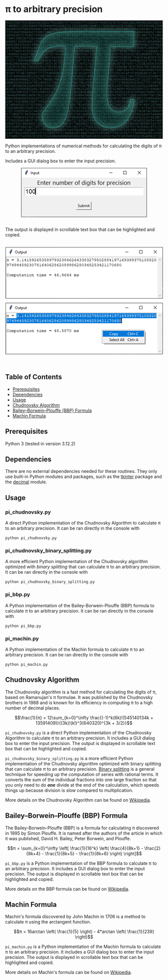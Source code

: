# π to arbitrary precision

<p align="center" width="100%">
  <img style="display: block; margin: auto;" src="./images/pi-digits.svg"/>
</p>

Python implementations of numerical methods for calculating the digits of π to an arbitrary precision.

Includes a GUI dialog box to enter the input precision. 
<p align="center" width="100%">
  <img style="display: block; margin: auto;" src="./images/input-window.png"/>
</p>
<br>  
The output is displayed in scrollable text box that can be highlighted and copied.<br>
<br>
<p align="center" width="100%">
  <img style="display: block; margin: auto;" src="./images/output-window.png"/>
</p>
<p align="center" width="100%">
  <img style="display: block; margin: auto;" src="./images/output-window-copy.png"/>
</p>
<br>

## Table of Contents
- [Prerequisites](#prerequisites-heading)
- [Dependencies](#dependencies-heading)
- [Usage](#usage-heading)
- [Chudnovsky Algorithm](#chudnovsky-algorithm-heading)
- [Bailey–Borwein–Plouffe (BBP) Formula ](#bbp-formula-heading)
- [Machin Formula ](#machin-formula-heading)


<a name="prerequisites-heading"></a>
## Prerequisites
Python 3 (tested in version 3.12.2)

<a name="prerequisites-heading"></a>
## Dependencies
There are no external dependencies needed for these routines. They only use built-in Python modules and packages, such as the [tkinter](https://docs.python.org/3/library/tkinter.html) package and the [decimal](https://docs.python.org/3/library/decimal.html) module.  



<a name="usage-heading"></a>
## Usage
### pi_chudnovsky.py
A direct Python implementation of the Chudnovsky Algorithm to calculate π to an arbitrary precision. It can be ran directly in the console with  
```console
python pi_chudnovsky.py
```

### pi_chudnovsky_binary_splitting.py
A more efficient Python implementation of the Chudnovsky algorithm optimized with *binary splitting* that can calculate π to an arbitrary precision. 
It can be ran directly in the console with  
```console
python pi_chudnovsky_binary_splitting.py
```

### pi_bbp.py
A Python implementation of the Bailey-Borwein-Plouffe (BBP) formula to calculate π to an arbitrary precision.
It can be ran directly in the console with  
```console
python pi_bbp.py
```

### pi_machin.py
A Python implementation of the Machin formula to calculate π to an arbitrary precision.
It can be ran directly in the console with  
```console
python pi_machin.py
```

<a name="chudnovsky-algorithm-heading"></a>
## Chudnovsky Algorithm

The Chudnovsky algorithm is a fast method for calculating the digits of π, based on Ramanujan's π formulae. It was published by the Chudnovsky brothers in 1988 and is known for its efficiency in computing π to a high number of decimal 
places.

$$\frac{1}{π} = 12\sum_{k=0}^\infty \frac{(-1)^k(6k)!(545140134k + 13591409)}{(3k)!(k!)^3(640320)^{3k + 3/2}}$$

`pi_chudnovsky.py` is a direct Python implementation of the Chudnovsky Algorithm to calculate π to an arbitrary precision. It includes a GUI dialog box to enter the input precision. 
The output is displayed in scrollable text box that can be highlighted and copied.  

`pi_chudnovsky_binary_splitting.py` is a more efficient Python implementation of the Chudnovsky algorithm optimized with binary splitting that can calculate π to an arbitrary precision. 
[Binary splitting](https://en.wikipedia.org/wiki/Binary_splitting) is a general technique for speeding up the computation of series with rational terms. It converts the sum of the individual fractions into one large fraction so that you only need to do ***one*** divide at the end of the calculation, which speeds things up because division is slow compared to multiplication.

More details on the Chudnovsky Algorithm can be found on [Wikipedia](https://en.wikipedia.org/wiki/Chudnovsky_algorithm).

<a name="bbp-formula-heading"></a>
## Bailey–Borwein–Plouffe (BBP) Formula

The Bailey-Borwein-Plouffe (BBP) is a formula for calculating π discovered in 1995 by Simon Plouffe. It is named after the authors of the article in which it was published, David H. Bailey, Peter Borwein, and Plouffe.

$$π = \sum_{k=0}^\infty \left[ \frac{1}{16^k} \left( \frac{4}{8k+1} - \frac{2}{8k+4} - \frac{1}{8k+5} - \frac{1}{8k+6} \right) \right]$$

`pi_bbp.py` is a Python implementation of the BBP formula to calculate π to an arbitrary precision. It includes a GUI dialog box to enter the input precision. 
The output is displayed in scrollable text box that can be highlighted and copied.  

More details on the BBP formula can be found on [Wikipedia](https://en.wikipedia.org/wiki/Bailey%E2%80%93Borwein%E2%80%93Plouffe_formula).


<a name="machin-formula-heading"></a>
## Machin Formula

Machin's formula discovered by John Machin in 1706 is a method to calculate π using the arctangent function. 

$$π = 16arctan \left( \frac{1}{5} \right) - 4*arctan \left( \frac{1}{239} \right)$$

`pi_machin.py` is a Python implementation of the Machin formula to calculate π to an arbitrary precision. It includes a GUI dialog box to enter the input precision. 
The output is displayed in scrollable text box that can be highlighted and copied.  

More details on Machin's formula can be found on [Wikipedia](https://en.wikipedia.org/wiki/Machin-like_formula).



